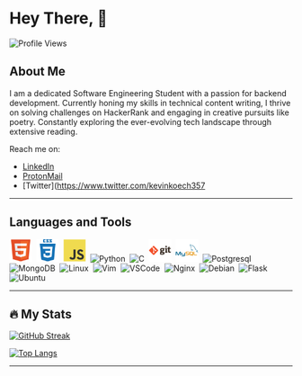 # Hey There, 👋
<p align="left"><img src="https://komarev.com/ghpvc/?username=kevinkoech357&style=flat-square&color=blue" alt="Profile Views"></p>

## About Me
I am a dedicated Software Engineering Student with a passion for backend development. Currently honing my skills in technical content writing, I thrive on solving challenges on HackerRank and engaging in creative pursuits like poetry. Constantly exploring the ever-evolving tech landscape through extensive reading.

Reach me on:
- [LinkedIn](https://www.linkedin.com/in/kevin-koech-834189263)
- [ProtonMail](kevinkoech@proton.me)
- [Twitter](https://www.twitter.com/kevinkoech357
  
---

## Languages and Tools
<p>
  <img src="https://github.com/devicons/devicon/blob/master/icons/html5/html5-original.svg" title="HTML5" alt="HTML" width="40" height="40" />&nbsp;
  <img src="https://github.com/devicons/devicon/blob/master/icons/css3/css3-plain-wordmark.svg" title="CSS3" alt="CSS" width="40" height="40" />&nbsp;
  <img src="https://github.com/devicons/devicon/blob/master/icons/javascript/javascript-original.svg" title="JavaScript" alt="JavaScript" width="40" height="40" />&nbsp;
  <img src="https://cdn.jsdelivr.net/gh/devicons/devicon/icons/python/python-original.svg" title="Python" alt="Python" width="40" height="40" />&nbsp;
  <img src="https://cdn.jsdelivr.net/gh/devicons/devicon/icons/c/c-original.svg" title="C" alt="C" width="40" height="40" />&nbsp;          
  <img src="https://github.com/devicons/devicon/blob/master/icons/git/git-original-wordmark.svg" title="Git" alt="Git" width="40" height="40" />&nbsp;
  <img src="https://github.com/devicons/devicon/blob/master/icons/mysql/mysql-original-wordmark.svg" title="MySQL" alt="MySQL" width="40" height="40" />&nbsp;
  <img src="https://cdn.jsdelivr.net/gh/devicons/devicon/icons/postgresql/postgresql-original.svg" title="Postgresql" alt="Postgresql" width="40" height="40" />&nbsp;
  <img src="https://cdn.jsdelivr.net/gh/devicons/devicon/icons/mongodb/mongodb-original.svg" title="MongoDB" alt="MongoDB" width="40" height="40" />&nbsp;
  <img src="https://cdn.jsdelivr.net/gh/devicons/devicon/icons/linux/linux-original.svg" title="Linux" alt="Linux" width="40" height="40" />&nbsp;         
  <img src="https://cdn.jsdelivr.net/gh/devicons/devicon/icons/vim/vim-original.svg" title="Vim" alt="Vim" width="40" height="40" />&nbsp;
  <img src="https://cdn.jsdelivr.net/gh/devicons/devicon/icons/vscode/vscode-original.svg" title="VSCode" alt="VSCode" width="40" height="40" />&nbsp;
  <img src="https://cdn.jsdelivr.net/gh/devicons/devicon/icons/nginx/nginx-original.svg" title="Nginx" alt="Nginx" width="40" height="40" />&nbsp;
  <img src="https://cdn.jsdelivr.net/gh/devicons/devicon/icons/debian/debian-original-wordmark.svg" title="Debian" alt="Debian" width="40" height="40" />&nbsp;
  <img src="https://cdn.jsdelivr.net/gh/devicons/devicon/icons/flask/flask-original-wordmark.svg" title="Flask" alt="Flask" width="40" height="40" />&nbsp;
  <img src="https://cdn.jsdelivr.net/gh/devicons/devicon/icons/ubuntu/ubuntu-plain.svg" title="Ubuntu" alt="Ubuntu" width="40" height="40" />&nbsp;
</p>

---

## 🔥 My Stats
[![GitHub Streak](http://github-readme-streak-stats.herokuapp.com?user=kevinkoech357&theme=dark&background=000000)](https://git.io/streak-stats)

[![Top Langs](https://github-readme-stats.vercel.app/api/top-langs/?username=kevinkoech357&layout=compact&theme=vision-friendly-dark)](https://github.com/anuraghazra/github-readme-stats)

---
